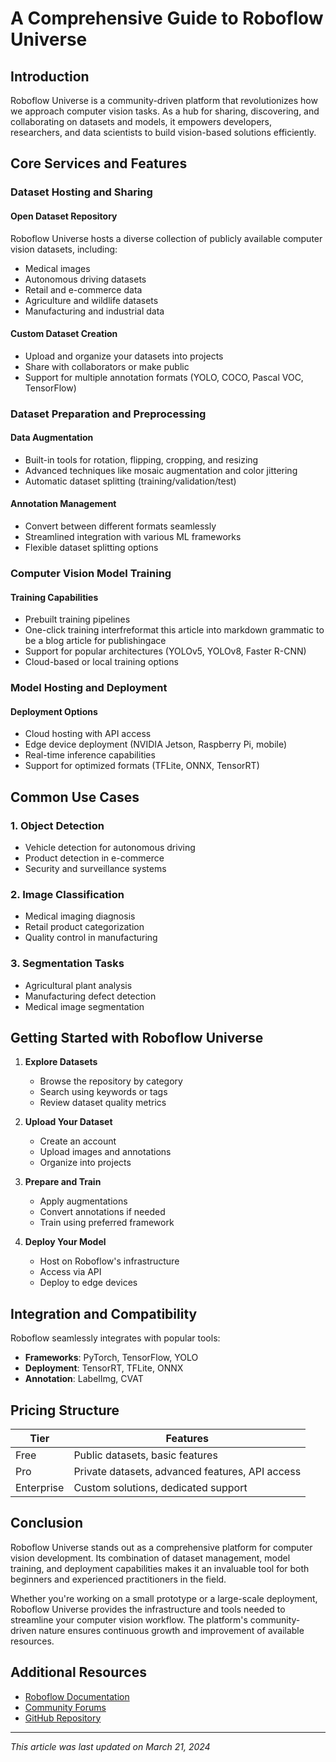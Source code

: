 <!-- ---
title: A Comprehensive Guide to Roboflow Universe
date: 2025-01-23
categories: [Computer Vision, Tools]
tags: [roboflow, computer-vision, machine-learning, datasets]
--- -->
# A Comprehensive Guide to Roboflow Universe

## Introduction

Roboflow Universe is a community-driven platform that revolutionizes how we approach computer vision tasks. As a hub for sharing, discovering, and collaborating on datasets and models, it empowers developers, researchers, and data scientists to build vision-based solutions efficiently.

## Core Services and Features

### Dataset Hosting and Sharing

#### Open Dataset Repository
Roboflow Universe hosts a diverse collection of publicly available computer vision datasets, including:
- Medical images
- Autonomous driving datasets
- Retail and e-commerce data
- Agriculture and wildlife datasets
- Manufacturing and industrial data

#### Custom Dataset Creation
- Upload and organize your datasets into projects
- Share with collaborators or make public
- Support for multiple annotation formats (YOLO, COCO, Pascal VOC, TensorFlow)

### Dataset Preparation and Preprocessing

#### Data Augmentation
- Built-in tools for rotation, flipping, cropping, and resizing
- Advanced techniques like mosaic augmentation and color jittering
- Automatic dataset splitting (training/validation/test)

#### Annotation Management
- Convert between different formats seamlessly
- Streamlined integration with various ML frameworks
- Flexible dataset splitting options

### Computer Vision Model Training

#### Training Capabilities
- Prebuilt training pipelines
- One-click training interfreformat this article into markdown grammatic to be a blog article for publishingace
- Support for popular architectures (YOLOv5, YOLOv8, Faster R-CNN)
- Cloud-based or local training options

### Model Hosting and Deployment

#### Deployment Options
- Cloud hosting with API access
- Edge device deployment (NVIDIA Jetson, Raspberry Pi, mobile)
- Real-time inference capabilities
- Support for optimized formats (TFLite, ONNX, TensorRT)

## Common Use Cases

### 1. Object Detection
- Vehicle detection for autonomous driving
- Product detection in e-commerce
- Security and surveillance systems

### 2. Image Classification
- Medical imaging diagnosis
- Retail product categorization
- Quality control in manufacturing

### 3. Segmentation Tasks
- Agricultural plant analysis
- Manufacturing defect detection
- Medical image segmentation

## Getting Started with Roboflow Universe

1. **Explore Datasets**
   - Browse the repository by category
   - Search using keywords or tags
   - Review dataset quality metrics

2. **Upload Your Dataset**
   - Create an account
   - Upload images and annotations
   - Organize into projects

3. **Prepare and Train**
   - Apply augmentations
   - Convert annotations if needed
   - Train using preferred framework

4. **Deploy Your Model**
   - Host on Roboflow's infrastructure
   - Access via API
   - Deploy to edge devices

## Integration and Compatibility

Roboflow seamlessly integrates with popular tools:
- **Frameworks**: PyTorch, TensorFlow, YOLO
- **Deployment**: TensorRT, TFLite, ONNX
- **Annotation**: LabelImg, CVAT

## Pricing Structure

<div class="pricing-table">
<table>
    <thead>
        <tr>
            <th>Tier</th>
            <th>Features</th>
        </tr>
    </thead>
    <tbody>
        <tr>
            <td>Free</td>
            <td>Public datasets, basic features</td>
        </tr>
        <tr>
            <td>Pro</td>
            <td>Private datasets, advanced features, API access</td>
        </tr>
        <tr>
            <td>Enterprise</td>
            <td>Custom solutions, dedicated support</td>
        </tr>
    </tbody>
</table>
</div>

## Conclusion

Roboflow Universe stands out as a comprehensive platform for computer vision development. Its combination of dataset management, model training, and deployment capabilities makes it an invaluable tool for both beginners and experienced practitioners in the field.

Whether you're working on a small prototype or a large-scale deployment, Roboflow Universe provides the infrastructure and tools needed to streamline your computer vision workflow. The platform's community-driven nature ensures continuous growth and improvement of available resources.

## Additional Resources

- [Roboflow Documentation](https://docs.roboflow.com)
- [Community Forums](https://discuss.roboflow.com)
- [GitHub Repository](https://github.com/roboflow)

---

*This article was last updated on March 21, 2024*